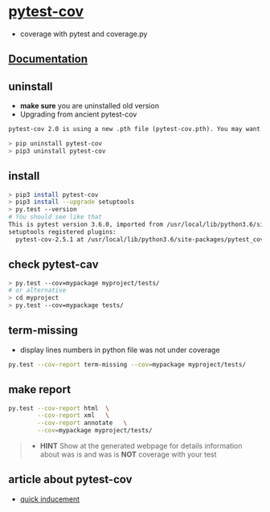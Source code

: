 # [pytest-cov](https://github.com/pytest-dev/pytest-cov/)

- coverage with pytest and coverage.py

## [Documentation](http://pytest-cov.readthedocs.io/en/latest/)

## uninstall

- **make sure** you are uninstalled old version
- Upgrading from ancient pytest-cov

```txt
pytest-cov 2.0 is using a new .pth file (pytest-cov.pth). You may want to manually remove the older init_cov_core.pth from site-packages as it's not automatically removed.
```

```bash
> pip uninstall pytest-cov
> pip3 uninstall pytest-cov
```

## install

```bash
> pip3 install pytest-cov
> pip3 install --upgrade setuptools
> py.test --version
# You should see like that
This is pytest version 3.6.0, imported from /usr/local/lib/python3.6/site-packages/pytest.py
setuptools registered plugins:
  pytest-cov-2.5.1 at /usr/local/lib/python3.6/site-packages/pytest_cov/plugin.py
```

## check pytest-cav

```bash
> py.test --cov=mypackage myproject/tests/
# or alternative
> cd myproject
> py.test --cov=mypackage tests/
```

## term-missing

- display lines numbers in python file was not under coverage

```bash
py.test --cov-report term-missing --cov=mypackage myproject/tests/
```

## make report

```bash
py.test --cov-report html  \
        --cov-report xml   \
        --cov-report annotate   \
        --cov=mypackage myproject/tests/
```

> - **HINT** Show at the generated webpage for details information about was is and was is **NOT** coverage with your test

## article about pytest-cov

- [quick inducement](https://www.robinandeer.com/blog/2016/06/22/how-i-test-my-code-part-3/)
